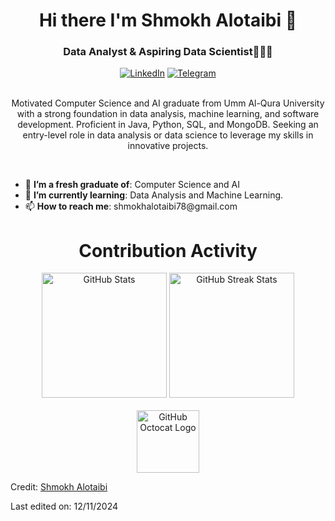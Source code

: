 <h1 align="center">Hi there I'm Shmokh Alotaibi 👋</h1>
<h3 align="center">Data Analyst & Aspiring Data Scientist👩🏼‍💻</h3>

<div align=center>
    <a href="https://www.linkedin.com/in/shmokh-alotaibi"><img src="https://img.shields.io/badge/Linkedin-0077b5?style=flat&logo=linkedin" alt="LinkedIn" /></a>
    <a href="https://t.me/ii_uo3"><img src="https://img.shields.io/badge/Telegram-0088cc?style=flat&logo=telegram" alt="Telegram" /></a>
</div>
<br>

<p align="center">
  Motivated Computer Science and AI graduate from Umm Al-Qura University with a strong foundation in data analysis, machine learning, and software development. Proficient in Java, Python, SQL, and MongoDB. Seeking an entry-level role in data analysis or data science to leverage my skills in innovative projects. 
</p>
<br>

<ul>
  <li>🔭 <b>I’m a fresh graduate of</b>: Computer Science and AI</li>
  <li>🌱 <b>I’m currently learning</b>: Data Analysis and Machine Learning.</li>
  <li>📫 <b>How to reach me</b>: shmokhalotaibi78@gmail.com</li>
</ul>

<div align="center">
    <h1>Contribution Activity</h1>
    <img src="https://github-readme-stats.vercel.app/api?username=shmokhm4&show_icons=true&theme=radical" alt="GitHub Stats" height="200" />
    <img src="https://github-readme-streak-stats.herokuapp.com/?user=shmokhm4&theme=radical&date_format=j%20M%5B%20Y%5D&currStreakLabel=6FDA44&fire=6FDA44&ring=6FDA44" alt="GitHub Streak Stats" height="200" />
    <br>
    <br>
</div>

<div align="center">
    <img src="https://raw.githubusercontent.com/shmokhm4/shmokhm4/main/your_github_animation.gif" alt="GitHub Octocat Logo" height="100">
</div>

Credit: [Shmokh Alotaibi](https://github.com/shmokhm4)

Last edited on: 12/11/2024
